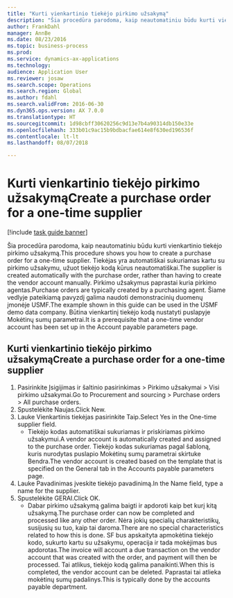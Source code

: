 ```yaml
--- 
title: "Kurti vienkartinio tiekėjo pirkimo užsakymą"
description: "Šia procedūra parodoma, kaip neautomatiniu būdu kurti vienkartinio tiekėjo pirkimo užsakymą."
author: FrankDahl
manager: AnnBe
ms.date: 08/23/2016
ms.topic: business-process
ms.prod: 
ms.service: dynamics-ax-applications
ms.technology: 
audience: Application User
ms.reviewer: josaw
ms.search.scope: Operations
ms.search.region: Global
ms.author: fdahl
ms.search.validFrom: 2016-06-30
ms.dyn365.ops.version: AX 7.0.0
ms.translationtype: HT
ms.sourcegitcommit: 1d98cbff30620256c9d13e7b4a90314db150e33e
ms.openlocfilehash: 333b01c9ac15b9bdbacfae614e8f630ed196536f
ms.contentlocale: lt-lt
ms.lasthandoff: 08/07/2018

---
```

# <a name="create-a-purchase-order-for-a-one-time-supplier"></a><span data-ttu-id="a750c-103">Kurti vienkartinio tiekėjo pirkimo užsakymą</span><span class="sxs-lookup"><span data-stu-id="a750c-103">Create a purchase order for a one-time supplier</span></span>

[!include [task guide banner](../../includes/task-guide-banner.md)]

<span data-ttu-id="a750c-104">Šia procedūra parodoma, kaip neautomatiniu būdu kurti vienkartinio tiekėjo pirkimo užsakymą.</span><span class="sxs-lookup"><span data-stu-id="a750c-104">This procedure shows you how to create a purchase order for a one-time supplier.</span></span> <span data-ttu-id="a750c-105">Tiekėjas yra automatiškai sukuriamas kartu su pirkimo užsakymu, užuot tiekėjo kodą kūrus neautomatiškai.</span><span class="sxs-lookup"><span data-stu-id="a750c-105">The supplier is created automatically with the purchase order, rather than having to create the vendor account manually.</span></span> <span data-ttu-id="a750c-106">Pirkimo užsakymus paprastai kuria pirkimo agentas.</span><span class="sxs-lookup"><span data-stu-id="a750c-106">Purchase orders are typically created by a purchasing agent.</span></span> <span data-ttu-id="a750c-107">Šiame vedlyje pateikiamą pavyzdį galima naudoti demonstracinių duomenų įmonėje USMF.</span><span class="sxs-lookup"><span data-stu-id="a750c-107">The example shown in this guide can be used in the USMF demo data company.</span></span> <span data-ttu-id="a750c-108">Būtina vienkartinį tiekėjo kodą nustatyti puslapyje Mokėtinų sumų parametrai.</span><span class="sxs-lookup"><span data-stu-id="a750c-108">It is a prerequisite that a one-time vendor account has been set up in the Account payable parameters page.</span></span>


## <a name="create-a-purchase-order-for-a-one-time-supplier"></a><span data-ttu-id="a750c-109">Kurti vienkartinio tiekėjo pirkimo užsakymą</span><span class="sxs-lookup"><span data-stu-id="a750c-109">Create a purchase order for a one-time supplier</span></span>
1. <span data-ttu-id="a750c-110">Pasirinkite Įsigijimas ir šaltinio pasirinkimas > Pirkimo užsakymai > Visi pirkimo užsakymai.</span><span class="sxs-lookup"><span data-stu-id="a750c-110">Go to Procurement and sourcing > Purchase orders > All purchase orders.</span></span>
2. <span data-ttu-id="a750c-111">Spustelėkite Naujas.</span><span class="sxs-lookup"><span data-stu-id="a750c-111">Click New.</span></span>
3. <span data-ttu-id="a750c-112">Lauke Vienkartinis tiekėjas pasirinkite Taip.</span><span class="sxs-lookup"><span data-stu-id="a750c-112">Select Yes in the One-time supplier field.</span></span>
    * <span data-ttu-id="a750c-113">Tiekėjo kodas automatiškai sukuriamas ir priskiriamas pirkimo užsakymui.</span><span class="sxs-lookup"><span data-stu-id="a750c-113">A vendor account is automatically created and assigned to the purchase order.</span></span> <span data-ttu-id="a750c-114">Tiekėjo kodas sukuriamas pagal šabloną, kuris nurodytas puslapio Mokėtinų sumų parametrai skirtuke Bendra.</span><span class="sxs-lookup"><span data-stu-id="a750c-114">The vendor account is created based on the template that is specified on the General tab in the Accounts payable parameters page.</span></span>  
4. <span data-ttu-id="a750c-115">Lauke Pavadinimas įveskite tiekėjo pavadinimą.</span><span class="sxs-lookup"><span data-stu-id="a750c-115">In the Name field, type a name for the supplier.</span></span>
5. <span data-ttu-id="a750c-116">Spustelėkite GERAI.</span><span class="sxs-lookup"><span data-stu-id="a750c-116">Click OK.</span></span>
    * <span data-ttu-id="a750c-117">Dabar pirkimo užsakymą galima baigti ir apdoroti kaip bet kurį kitą užsakymą.</span><span class="sxs-lookup"><span data-stu-id="a750c-117">The purchase order can now be completed and processed like any other order.</span></span> <span data-ttu-id="a750c-118">Nėra jokių specialių charakteristikų, susijusių su tuo, kaip tai daroma.</span><span class="sxs-lookup"><span data-stu-id="a750c-118">There are no special characteristics related to how this is done.</span></span> <span data-ttu-id="a750c-119">SF bus apskaityta apmokėtina tiekėjo kodo, sukurto kartu su užsakymu, operacija ir tada mokėjimas bus apdorotas.</span><span class="sxs-lookup"><span data-stu-id="a750c-119">The invoice will account a due transaction on the vendor account that was created with the order, and payment will then be processed.</span></span> <span data-ttu-id="a750c-120">Tai atlikus, tiekėjo kodą galima panaikinti.</span><span class="sxs-lookup"><span data-stu-id="a750c-120">When this is completed, the vendor account can be deleted.</span></span> <span data-ttu-id="a750c-121">Paprastai tai atlieka mokėtinų sumų padalinys.</span><span class="sxs-lookup"><span data-stu-id="a750c-121">This is typically done by the accounts payable department.</span></span>  


